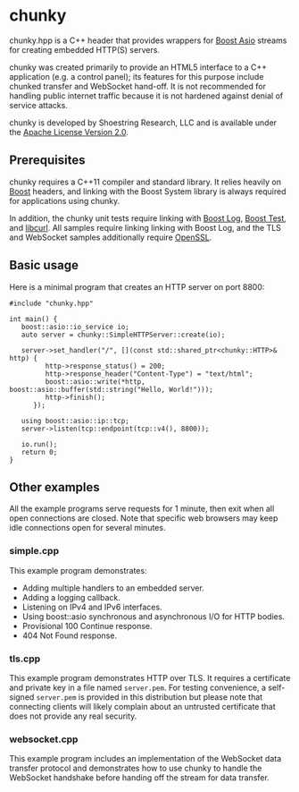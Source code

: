 # chunky
chunky.hpp is a C++ header that provides wrappers for [Boost
Asio](http://www.boost.org/doc/libs/1_59_0/doc/html/boost_asio.html)
streams for creating embedded HTTP(S) servers.

chunky was created primarily to provide an HTML5 interface to a C++
application (e.g. a control panel); its features for this purpose
include chunked transfer and WebSocket hand-off. It is not recommended
for handling public internet traffic because it is not hardened
against denial of service attacks.

chunky is developed by Shoestring Research, LLC and is available under
the [Apache License Version
2.0](http://www.apache.org/licenses/LICENSE-2.0).

## Prerequisites
chunky requires a C++11 compiler and standard library. It relies
heavily on [Boost](http://www.boost.org/) headers, and linking with
the Boost System library is always required for applications using
chunky.

In addition, the chunky unit tests require linking with
[Boost Log](http://www.boost.org/doc/libs/1_59_0/libs/log/doc/html/index.html),
[Boost Test](http://www.boost.org/doc/libs/1_59_0/libs/test/doc/html/index.html),
and [libcurl](http://curl.haxx.se/libcurl/). All samples require linking
linking with Boost Log, and the TLS and WebSocket samples additionally
require [OpenSSL](https://www.openssl.org/).

## Basic usage
Here is a minimal program that creates an HTTP server on port 8800:

    #include "chunky.hpp"

    int main() {
       boost::asio::io_service io;
       auto server = chunky::SimpleHTTPServer::create(io);

       server->set_handler("/", [](const std::shared_ptr<chunky::HTTP>& http) {
             http->response_status() = 200;
             http->response_header("Content-Type") = "text/html";
             boost::asio::write(*http, boost::asio::buffer(std::string("Hello, World!")));
             http->finish();
          });

       using boost::asio::ip::tcp;
       server->listen(tcp::endpoint(tcp::v4(), 8800));

       io.run();
       return 0;
    }

## Other examples
All the example programs serve requests for 1 minute, then exit when
all open connections are closed. Note that specific web browsers may
keep idle connections open for several minutes.

### simple.cpp
This example program demonstrates:

* Adding multiple handlers to an embedded server.
* Adding a logging callback.
* Listening on IPv4 and IPv6 interfaces.
* Using boost::asio synchronous and asynchronous I/O for HTTP bodies.
* Provisional 100 Continue response.
* 404 Not Found response.

### tls.cpp
This example program demonstrates HTTP over TLS. It requires a
certificate and private key in a file named `server.pem`. For testing
convenience, a self-signed `server.pem` is provided in this
distribution but please note that connecting clients will likely
complain about an untrusted certificate that does not provide any
real security.

### websocket.cpp
This example program includes an implementation of the WebSocket data
transfer protocol and demonstrates how to use chunky to handle the
WebSocket handshake before handing off the stream for data transfer.
